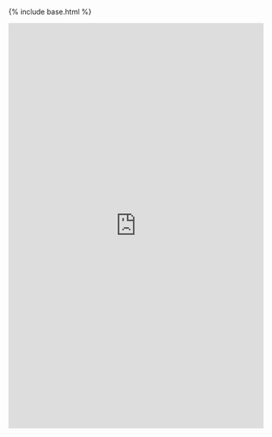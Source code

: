 {% include base.html %}

<iframe frameborder="0" width="100%" height="800px" src="https://replit.com/@MadCacti/bipbapbopbepbup?lite=true#README%22%3E">